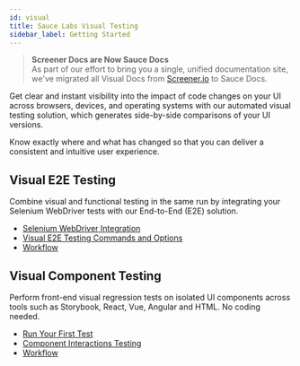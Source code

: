 ```yaml
---
id: visual
title: Sauce Labs Visual Testing
sidebar_label: Getting Started
---
```


> **Screener Docs are Now Sauce Docs**<br/>
> As part of our effort to bring you a single, unified documentation site, we've migrated all Visual Docs from [Screener.io](https://screener.io) to Sauce Docs.

Get clear and instant visibility into the impact of code changes on your UI across browsers, devices, and operating systems with our automated visual testing solution, which generates side-by-side comparisons of your UI versions.

Know exactly where and what has changed so that you can deliver a consistent and intuitive user experience.

<div className="box-wrapper" markdown="1">
<div className="box box1 card">
  <div className="container">
  <h2>Visual E2E Testing</h2>
  <p>Combine visual and functional testing in the same run by integrating your Selenium WebDriver tests with our End-to-End (E2E) solution.</p>
  <ul>
      <li><a href="/visual/e2e-testing/setup">Selenium WebDriver Integration</a></li>
      <li><a href="/visual/e2e-testing/commands-options">Visual E2E Testing Commands and Options</a></li>
      <li><a href="/visual/e2e-testing/workflow/review-workflow">Workflow</a></li>
  </ul>
  </div>
</div>
<div className="box box2 card">
  <div className="container">
  <h2>Visual Component Testing</h2>
  <p>Perform front-end visual regression tests on isolated UI components across tools such as Storybook, React, Vue, Angular and HTML. No coding needed.
  </p>
  <ul>
      <li><a href="/visual/component-testing/setup">Run Your First Test</a></li>
      <li><a href="/visual/component-testing/storybook-interactions-testing/">Component Interactions Testing</a></li>
      <li><a href="/visual/component-testing/workflow/review-workflow">Workflow</a></li>
  </ul>
  </div>
</div>
</div>
